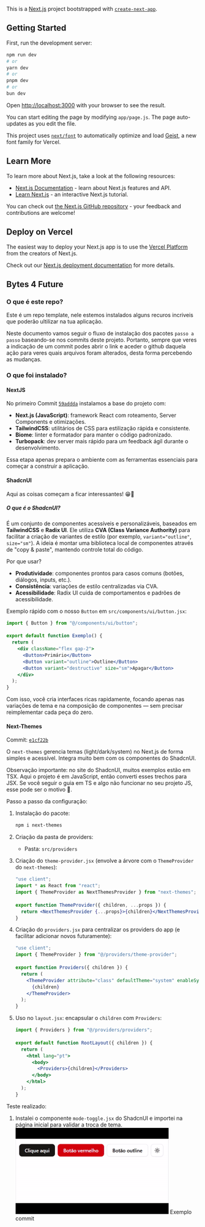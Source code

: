 This is a [Next.js](https://nextjs.org) project bootstrapped with [`create-next-app`](https://github.com/vercel/next.js/tree/canary/packages/create-next-app).

## Getting Started

First, run the development server:

```bash
npm run dev
# or
yarn dev
# or
pnpm dev
# or
bun dev
```

Open [http://localhost:3000](http://localhost:3000) with your browser to see the result.

You can start editing the page by modifying `app/page.js`. The page auto-updates as you edit the file.

This project uses [`next/font`](https://nextjs.org/docs/app/building-your-application/optimizing/fonts) to automatically optimize and load [Geist](https://vercel.com/font), a new font family for Vercel.

## Learn More

To learn more about Next.js, take a look at the following resources:

- [Next.js Documentation](https://nextjs.org/docs) - learn about Next.js features and API.
- [Learn Next.js](https://nextjs.org/learn) - an interactive Next.js tutorial.

You can check out [the Next.js GitHub repository](https://github.com/vercel/next.js) - your feedback and contributions are welcome!

## Deploy on Vercel

The easiest way to deploy your Next.js app is to use the [Vercel Platform](https://vercel.com/new?utm_medium=default-template&filter=next.js&utm_source=create-next-app&utm_campaign=create-next-app-readme) from the creators of Next.js.

Check out our [Next.js deployment documentation](https://nextjs.org/docs/app/building-your-application/deploying) for more details.


## Bytes 4 Future

### O que é este repo?

Este é um repo template, nele estemos instalados alguns recuros incriveis que poderão ultilizar na tua aplicação.

Neste documento vamos seguir o fluxo de instalação dos pacotes `passo a passo` baseando-se nos commits deste projeto. Portanto, sempre que veres a indicação de um commit podes abrir o link e aceder o github daquela ação para veres quais arquivos foram alterados, desta forma percebendo as mudanças.

### O que foi instalado?

#### NextJS
No primeiro Commit [`59addda`](https://github.com/ledevmacedo/nextjs-js-template/commit/59addda40e532c57d8a3521d64ad9a3576995656) instalamos a base do projeto com:

- **Next.js (JavaScript)**: framework React com roteamento, Server Components e otimizações.
- **TailwindCSS**: utilitários de CSS para estilização rápida e consistente.
- **Biome**: linter e formatador para manter o código padronizado.
- **Turbopack**: dev server mais rápido para um feedback ágil durante o desenvolvimento.

Essa etapa apenas prepara o ambiente com as ferramentas essenciais para começar a construir a aplicação.

#### ShadcnUI

Aqui as coisas começam a ficar interessantes! 😁🎨

##### O que é o ShadcnUI?
É um conjunto de componentes acessíveis e personalizáveis, baseados em **TailwindCSS** e **Radix UI**. Ele utiliza **CVA (Class Variance Authority)** para facilitar a criação de variantes de estilo (por exemplo, `variant="outline"`, `size="sm"`). A ideia é montar uma biblioteca local de componentes através de "copy & paste", mantendo controle total do código.

Por que usar?
- **Produtividade**: componentes prontos para casos comuns (botões, diálogos, inputs, etc.).
- **Consistência**: variações de estilo centralizadas via CVA.
- **Acessibilidade**: Radix UI cuida de comportamentos e padrões de acessibilidade.

Exemplo rápido com o nosso `Button` em `src/components/ui/button.jsx`:

```jsx
import { Button } from "@/components/ui/button";

export default function Exemplo() {
  return (
    <div className="flex gap-2">
      <Button>Primário</Button>
      <Button variant="outline">Outline</Button>
      <Button variant="destructive" size="sm">Apagar</Button>
    </div>
  );
}
```

Com isso, você cria interfaces ricas rapidamente, focando apenas nas variações de tema e na composição de componentes — sem precisar reimplementar cada peça do zero.

#### Next-Themes

Commit:  [`e1cf22b`](https://github.com/ledevmacedo/nextjs-js-template/commit/e1cf22bc7c52faafb0e2a64e7ad434fb19b2f85a)

O `next-themes` gerencia temas (light/dark/system) no Next.js de forma simples e acessível. Integra muito bem com os componentes do ShadcnUI.

Observação importante: no site do ShadcnUI, muitos exemplos estão em TSX. Aqui o projeto é em JavaScript, então converti esses trechos para JSX. Se você seguir o guia em TS e algo não funcionar no seu projeto JS, esse pode ser o motivo 😬.

Passo a passo da configuração:
1. Instalação do pacote:
   
   ```bash
   npm i next-themes
   ```

2. Criação da pasta de providers:
   - Pasta: `src/providers`

3. Criação do `theme-provider.jsx` (envolve a árvore com o `ThemeProvider` do `next-themes`):

   ```jsx
   "use client";
   import * as React from "react";
   import { ThemeProvider as NextThemesProvider } from "next-themes";

   export function ThemeProvider({ children, ...props }) {
     return <NextThemesProvider {...props}>{children}</NextThemesProvider>;
   }
   ```

4. Criação do `providers.jsx` para centralizar os providers do app (e facilitar adicionar novos futuramente):

   ```jsx
   "use client";
   import { ThemeProvider } from "@/providers/theme-provider";

   export function Providers({ children }) {
     return (
       <ThemeProvider attribute="class" defaultTheme="system" enableSystem>
         {children}
       </ThemeProvider>
     );
   }
   ```

5. Uso no `layout.jsx`: encapsular o `children` com `Providers`:

   ```jsx
   import { Providers } from "@/providers/providers";

   export default function RootLayout({ children }) {
     return (
       <html lang="pt">
         <body>
           <Providers>{children}</Providers>
         </body>
       </html>
     );
   }
   ```

Teste realizado:
1. Instalei o componente `mode-toggle.jsx` do ShadcnUI e importei na página inicial para validar a troca de tema.
![alt text](public/tutorial/1.gif)
Exemplo commit